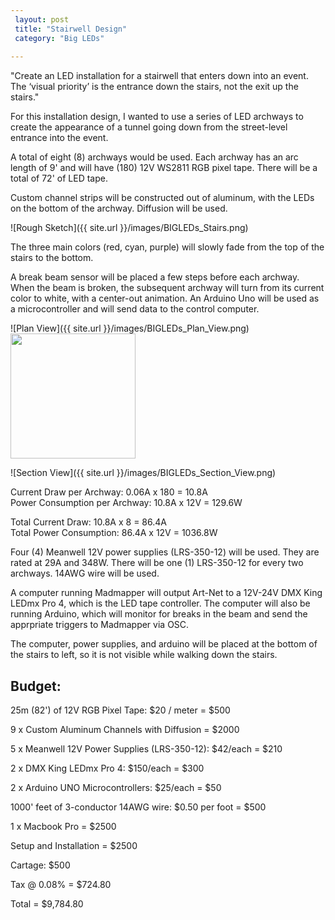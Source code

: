 ```yaml
---
 layout: post
 title: "Stairwell Design"
 category: "Big LEDs"
 
---
```


"Create an LED installation for a stairwell that enters down into an event. The ‘visual priority’ is the entrance down the stairs, not the exit up the stairs."

For this installation design, I wanted to use a series of LED archways to create the appearance of a tunnel going down from the street-level entrance into the event. 

A total of eight (8) archways would be used. Each archway has an arc length of 9' and will have (180) 12V WS2811 RGB pixel tape. There will be a total of 72' of LED tape. 

Custom channel strips will be constructed out of aluminum, with the LEDs on the bottom of the archway. Diffusion will be used. 

![Rough Sketch]({{ site.url }}/images/BIGLEDs_Stairs.png)

The three main colors (red, cyan, purple) will slowly fade from the top of the stairs to the bottom. 

A break beam sensor will be placed a few steps before each archway. When the beam is broken, the subsequent archway will turn from its current color to white, with a center-out animation. An Arduino Uno will be used as a microcontroller and will send data to the control computer. 

![Plan View]({{ site.url }}/images/BIGLEDs_Plan_View.png)
<img src="{{ site.url }}/images/BIGLEDs_Plan_View.png" width="200">


![Section View]({{ site.url }}/images/BIGLEDs_Section_View.png)


Current Draw per Archway: 0.06A x 180 = 10.8A  
Power Consumption per Archway: 10.8A x 12V = 129.6W

Total Current Draw: 10.8A x 8 = 86.4A  
Total Power Consumption: 86.4A x 12V = 1036.8W


Four (4) Meanwell 12V power supplies (LRS-350-12) will be used. They are rated at 29A and 348W.
There will be one (1) LRS-350-12 for every two archways. 14AWG wire will be used. 

A computer running Madmapper will output Art-Net to a 12V-24V DMX King LEDmx Pro 4, which is the LED tape controller.  The computer will also be running Arduino, which will monitor for breaks in the beam and send the apprpriate triggers to Madmapper via OSC. 

The computer, power supplies, and arduino will be placed at the bottom of the stairs to left, so it is not visible while walking down the stairs. 


## Budget:

25m (82') of 12V RGB Pixel Tape: $20 / meter = $500

9 x Custom Aluminum Channels with Diffusion = $2000

5 x Meanwell 12V Power Supplies (LRS-350-12): $42/each = $210

2 x DMX King LEDmx Pro 4: $150/each = $300

2 x Arduino UNO Microcontrollers: $25/each = $50

1000' feet of 3-conductor 14AWG wire: $0.50 per foot = $500

1 x Macbook Pro = $2500

Setup and Installation = $2500

Cartage: $500

Tax @ 0.08% = $724.80

Total = $9,784.80
